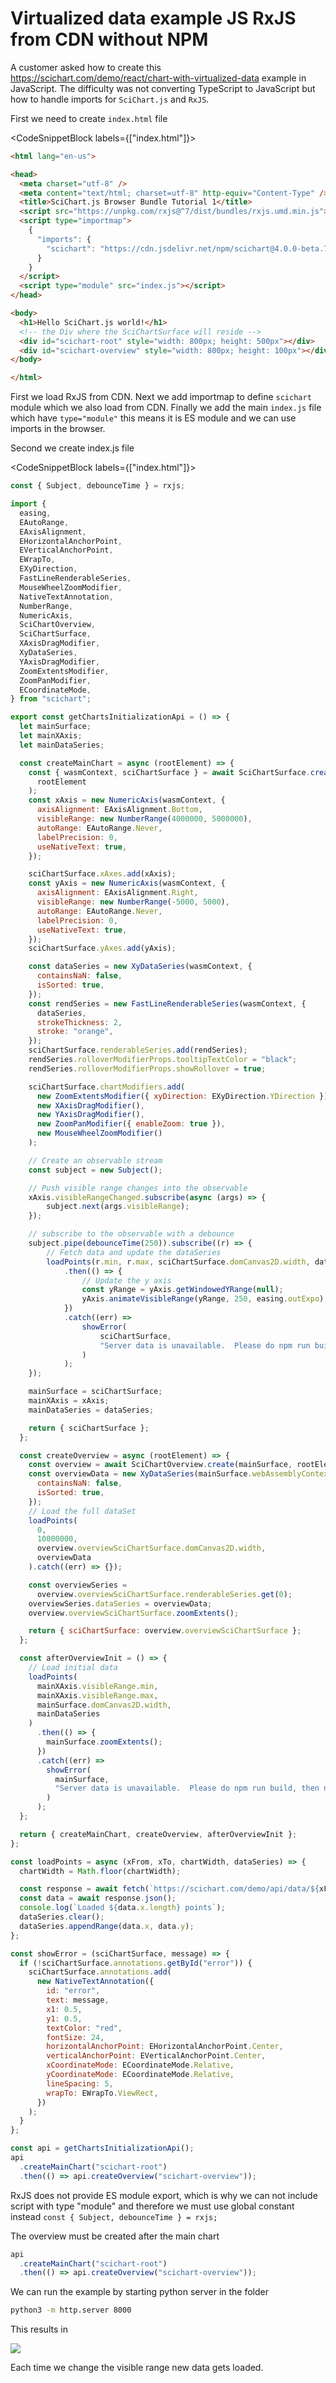 # Virtualized data example JS RxJS from CDN without NPM

A customer asked how to create this https://scichart.com/demo/react/chart-with-virtualized-data example in JavaScript.
The difficulty was not converting TypeScript to JavaScript but how to handle imports for `SciChart.js` and `RxJS`.

First we need to create `index.html` file

<CodeSnippetBlock labels={["index.html"]}>
```html {7,11,15,21-22} showLineNumbers
<html lang="en-us">

<head>
  <meta charset="utf-8" />
  <meta content="text/html; charset=utf-8" http-equiv="Content-Type" />
  <title>SciChart.js Browser Bundle Tutorial 1</title>
  <script src="https://unpkg.com/rxjs@^7/dist/bundles/rxjs.umd.min.js"></script>
  <script type="importmap">
    {
      "imports": {
        "scichart": "https://cdn.jsdelivr.net/npm/scichart@4.0.0-beta.788/_wasm/scichart.browser.mjs"
      }
    }
  </script>
  <script type="module" src="index.js"></script>
</head>

<body>
  <h1>Hello SciChart.js world!</h1>
  <!-- the Div where the SciChartSurface will reside -->
  <div id="scichart-root" style="width: 800px; height: 500px"></div>
  <div id="scichart-overview" style="width: 800px; height: 100px"></div>
</body>

</html>
```
</CodeSnippetBlock>

First we load RxJS from CDN. Next we add importmap to define `scichart` module which we also load from CDN. Finally we add the main `index.js` file which have `type="module"` this means it is ES module and we can use imports in the browser.

Second we create index.js file

<CodeSnippetBlock labels={["index.html"]}>
```js {1,182-184} showLineNumbers
const { Subject, debounceTime } = rxjs;

import {
  easing,
  EAutoRange,
  EAxisAlignment,
  EHorizontalAnchorPoint,
  EVerticalAnchorPoint,
  EWrapTo,
  EXyDirection,
  FastLineRenderableSeries,
  MouseWheelZoomModifier,
  NativeTextAnnotation,
  NumberRange,
  NumericAxis,
  SciChartOverview,
  SciChartSurface,
  XAxisDragModifier,
  XyDataSeries,
  YAxisDragModifier,
  ZoomExtentsModifier,
  ZoomPanModifier,
  ECoordinateMode,
} from "scichart";

export const getChartsInitializationApi = () => {
  let mainSurface;
  let mainXAxis;
  let mainDataSeries;

  const createMainChart = async (rootElement) => {
    const { wasmContext, sciChartSurface } = await SciChartSurface.create(
      rootElement
    );
    const xAxis = new NumericAxis(wasmContext, {
      axisAlignment: EAxisAlignment.Bottom,
      visibleRange: new NumberRange(4000000, 5000000),
      autoRange: EAutoRange.Never,
      labelPrecision: 0,
      useNativeText: true,
    });

    sciChartSurface.xAxes.add(xAxis);
    const yAxis = new NumericAxis(wasmContext, {
      axisAlignment: EAxisAlignment.Right,
      visibleRange: new NumberRange(-5000, 5000),
      autoRange: EAutoRange.Never,
      labelPrecision: 0,
      useNativeText: true,
    });
    sciChartSurface.yAxes.add(yAxis);

    const dataSeries = new XyDataSeries(wasmContext, {
      containsNaN: false,
      isSorted: true,
    });
    const rendSeries = new FastLineRenderableSeries(wasmContext, {
      dataSeries,
      strokeThickness: 2,
      stroke: "orange",
    });
    sciChartSurface.renderableSeries.add(rendSeries);
    rendSeries.rolloverModifierProps.tooltipTextColor = "black";
    rendSeries.rolloverModifierProps.showRollover = true;

    sciChartSurface.chartModifiers.add(
      new ZoomExtentsModifier({ xyDirection: EXyDirection.YDirection }),
      new XAxisDragModifier(),
      new YAxisDragModifier(),
      new ZoomPanModifier({ enableZoom: true }),
      new MouseWheelZoomModifier()
    );

    // Create an observable stream
    const subject = new Subject();

    // Push visible range changes into the observable
    xAxis.visibleRangeChanged.subscribe(async (args) => {
        subject.next(args.visibleRange);
    });

    // subscribe to the observable with a debounce
    subject.pipe(debounceTime(250)).subscribe((r) => {
        // Fetch data and update the dataSeries
        loadPoints(r.min, r.max, sciChartSurface.domCanvas2D.width, dataSeries)
            .then(() => {
                // Update the y axis
                const yRange = yAxis.getWindowedYRange(null);
                yAxis.animateVisibleRange(yRange, 250, easing.outExpo);
            })
            .catch((err) =>
                showError(
                    sciChartSurface,
                    "Server data is unavailable.  Please do npm run build, then npm start and access the site at localhost:3000"
                )
            );
    });

    mainSurface = sciChartSurface;
    mainXAxis = xAxis;
    mainDataSeries = dataSeries;

    return { sciChartSurface };
  };

  const createOverview = async (rootElement) => {
    const overview = await SciChartOverview.create(mainSurface, rootElement);
    const overviewData = new XyDataSeries(mainSurface.webAssemblyContext2D, {
      containsNaN: false,
      isSorted: true,
    });
    // Load the full dataSet
    loadPoints(
      0,
      10000000,
      overview.overviewSciChartSurface.domCanvas2D.width,
      overviewData
    ).catch((err) => {});

    const overviewSeries =
      overview.overviewSciChartSurface.renderableSeries.get(0);
    overviewSeries.dataSeries = overviewData;
    overview.overviewSciChartSurface.zoomExtents();

    return { sciChartSurface: overview.overviewSciChartSurface };
  };

  const afterOverviewInit = () => {
    // Load initial data
    loadPoints(
      mainXAxis.visibleRange.min,
      mainXAxis.visibleRange.max,
      mainSurface.domCanvas2D.width,
      mainDataSeries
    )
      .then(() => {
        mainSurface.zoomExtents();
      })
      .catch((err) =>
        showError(
          mainSurface,
          "Server data is unavailable.  Please do npm run build, then npm start and access the site at localhost:3000"
        )
      );
  };

  return { createMainChart, createOverview, afterOverviewInit };
};

const loadPoints = async (xFrom, xTo, chartWidth, dataSeries) => {
  chartWidth = Math.floor(chartWidth);

  const response = await fetch(`https://scichart.com/demo/api/data/${xFrom}-${xTo}/${chartWidth}`);
  const data = await response.json();
  console.log(`Loaded ${data.x.length} points`);
  dataSeries.clear();
  dataSeries.appendRange(data.x, data.y);
};

const showError = (sciChartSurface, message) => {
  if (!sciChartSurface.annotations.getById("error")) {
    sciChartSurface.annotations.add(
      new NativeTextAnnotation({
        id: "error",
        text: message,
        x1: 0.5,
        y1: 0.5,
        textColor: "red",
        fontSize: 24,
        horizontalAnchorPoint: EHorizontalAnchorPoint.Center,
        verticalAnchorPoint: EVerticalAnchorPoint.Center,
        xCoordinateMode: ECoordinateMode.Relative,
        yCoordinateMode: ECoordinateMode.Relative,
        lineSpacing: 5,
        wrapTo: EWrapTo.ViewRect,
      })
    );
  }
};

const api = getChartsInitializationApi();
api
  .createMainChart("scichart-root")
  .then(() => api.createOverview("scichart-overview"));
```
</CodeSnippetBlock>

RxJS does not provide ES module export, which is why we can not include script with type "module" and therefore we must use global constant instead
`const { Subject, debounceTime } = rxjs;`

The overview must be created after the main chart

```js
api
  .createMainChart("scichart-root")
  .then(() => api.createOverview("scichart-overview"));
```

We can run the example by starting python server in the folder 

```bash
python3 -m http.server 8000
```

This results in

![](img1.gif)

Each time we change the visible range new data gets loaded.